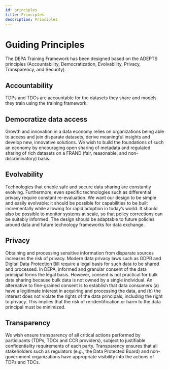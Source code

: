 ```yaml
---
id: principles
title: Principles
description: Principles
---
```


# Guiding Principles

The DEPA Training Framework has been designed based on the ADEPTS principles (Accountability, Democratization, Evolvability, Privacy, Transparency, and Security). 

## Accountability

TDPs and TDCs are accountable for the datasets they share and models they train using the training framework. 

## Democratize data access 

Growth and innovation in a data economy relies on organizations being able to access and join disparate datasets, derive meaningful insights and develop new, innovative solutions. We wish to build the foundations of such an economy by encouraging open sharing of metadata and regulated sharing of rich datasets on a FRAND (fair, reasonable, and non-discriminatory) basis. 

## Evolvability 

Technologies that enable safe and secure data sharing are constantly evolving. Furthermore, even specific technologies such as differential privacy require constant re-evaluation. We want our design to be simple and easily evolvable: it should be possible for capabilities to be built incrementally while allowing for rapid adoption in today’s world. It should also be possible to monitor systems at scale, so that policy corrections can be suitably informed. The design should be adaptable to future policies around data and future technology frameworks for data exchange. 

## Privacy

Obtaining and processing sensitive information from disparate sources increases the risk of privacy. Modern data privacy laws such as GDPR and Digital Data Protection Bill require a legal basis for such data to be shared and processed. In DEPA, informed and granular consent of the data principal forms the legal basis. However, consent is not practical for bulk data sharing because bulk data is not owned by a single individual. An alternative to fine-grained consent is to establish that data consumers (a) have a legitimate interest in acquiring and processing the data, and (b) the interest does not violate the rights of the data principals, including the right to privacy. This implies that the risk of re-identification or harm to the data principal must be minimized. 

## Transparency

We wish ensure transparency of all critical actions performed by participants (TDPs, TDCs and CCR providers), subject to justifiable confidentiality requirements of each party. Transparency ensures that all stakeholders such as regulators (e.g., the Data Protected Board) and non-government organizations have appropriate visibility into the actions of TDPs and TDCs. 
